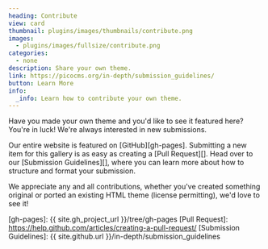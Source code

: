 ```yaml
---
heading: Contribute
view: card
thumbnail: plugins/images/thumbnails/contribute.png
images:
  - plugins/images/fullsize/contribute.png
categories:
  - none
description: Share your own theme.
link: https://picocms.org/in-depth/submission_guidelines/
button: Learn More
info:
  _info: Learn how to contribute your own theme.
---
```


Have you made your own theme and you'd like to see it featured here?  You're in luck!  We're always interested in new submissions.

Our entire website is featured on [GitHub][gh-pages].  Submitting a new item for this gallery is as easy as creating a [Pull Request][].  Head over to our [Submission Guidelines][], where you can learn more about how to structure and format your submission.

We appreciate any and all contributions, whether you've created something original or ported an existing HTML theme (license permitting), we'd love to see it!

[gh-pages]: {{ site.gh_project_url }}/tree/gh-pages
[Pull Request]: https://help.github.com/articles/creating-a-pull-request/
[Submission Guidelines]: {{ site.github.url }}/in-depth/submission_guidelines
